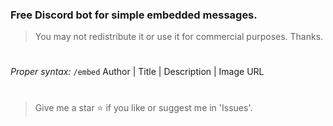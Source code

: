 ### Free Discord bot for simple embedded messages.
> You may not redistribute it or use it for commercial purposes. Thanks.
#

*Proper syntax:* ```/embed``` Author | Title | Description | Image URL

#
> Give me a star ⭐ if you like or suggest me in 'Issues'.
